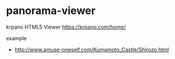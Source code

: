 # panorama-viewer
krpano HTML5 Viewer
https://krpano.com/home/

example
- http://www.amuse-oneself.com/Kumamoto_Castle/Shirozo.html
